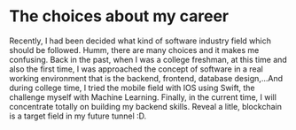 # The choices about my career

Recently, I had been decided what kind of software industry field which should be followed. Humm, there are many choices and it makes me confusing. Back in the past, when I was a college freshman, at this time and also the first time, I was approached the concept of software in a real working environment that is the backend, frontend, database design,...And during college time, I tried the mobile field with IOS using Swift, the challenge myself with Machine Learning. Finally, in the current time, I will concentrate totally on building my backend skills. Reveal a litle, blockchain is a target field in my future tunnel :D.